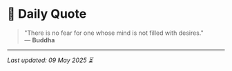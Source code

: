 # 📜 Daily Quote

> "There is no fear for one whose mind is not filled with desires."  
> — **Buddha**

---

_Last updated: 09 May 2025 ⏳_
